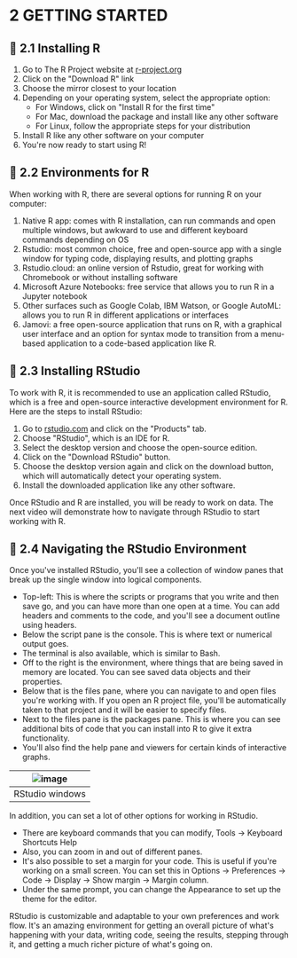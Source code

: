 # 2 GETTING STARTED

## :herb: 2.1 Installing R
1. Go to The R Project website at [r-project.org](https://cran.r-project.org/)
2. Click on the "Download R" link
3. Choose the mirror closest to your location
4. Depending on your operating system, select the appropriate option:
   - For Windows, click on "Install R for the first time"
   - For Mac, download the package and install like any other software
   - For Linux, follow the appropriate steps for your distribution
5. Install R like any other software on your computer
6. You're now ready to start using R!

## :herb: 2.2 Environments for R
When working with R, there are several options for running R on your computer:
1. Native R app: comes with R installation, can run commands and open multiple windows, but awkward to use and different keyboard commands depending on OS
2. Rstudio: most common choice, free and open-source app with a single window for typing code, displaying results, and plotting graphs
3. Rstudio.cloud: an online version of Rstudio, great for working with Chromebook or without installing software
4. Microsoft Azure Notebooks: free service that allows you to run R in a Jupyter notebook
5. Other surfaces such as Google Colab, IBM Watson, or Google AutoML: allows you to run R in different applications or interfaces
6. Jamovi: a free open-source application that runs on R, with a graphical user interface and an option for syntax mode to transition from a menu-based application to a code-based application like R.

## :herb: 2.3 Installing RStudio

To work with R, it is recommended to use an application called RStudio, which is a free and open-source interactive development environment for R. Here are the steps to install RStudio:

1. Go to [rstudio.com](https://posit.co/downloads/) and click on the "Products" tab.
2. Choose "RStudio", which is an IDE for R.
3. Select the desktop version and choose the open-source edition.
4. Click on the "Download RStudio" button.
5. Choose the desktop version again and click on the download button, which will automatically detect your operating system.
6. Install the downloaded application like any other software.

Once RStudio and R are installed, you will be ready to work on data. The next video will demonstrate how to navigate through RStudio to start working with R.

## :herb: 2.4 Navigating the RStudio Environment

Once you've installed RStudio, you'll see a collection of window panes that break up the single window into logical components.

- Top-left: This is where the scripts or programs that you write and then save go, and you can have more than one open at a time. You can add headers and comments to the code, and you'll see a document outline using headers.
- Below the script pane is the console. This is where text or numerical output goes.
- The terminal is also available, which is similar to Bash.
- Off to the right is the environment, where things that are being saved in memory are located. You can see saved data objects and their properties.
- Below that is the files pane, where you can navigate to and open files you're working with. If you open an R project file, you'll be automatically taken to that project and it will be easier to specify files.
- Next to the files pane is the packages pane. This is where you can see additional bits of code that you can install into R to give it extra functionality.
- You'll also find the help pane and viewers for certain kinds of interactive graphs.

|![image](https://user-images.githubusercontent.com/19381768/230288889-ad90afd2-3e95-448a-bc56-9769ccce7dba.png)|
|:--:|
|RStudio windows|

In addition, you can set a lot of other options for working in RStudio. 
- There are keyboard commands that you can modify, Tools -> Keyboard Shortcuts Help
- Also, you can zoom in and out of different panes. 
- It's also possible to set a margin for your code. This is useful if you're working on a small screen. You can set this in Options -> Preferences -> Code -> Display -> Show margin -> Margin column.
- Under the same prompt, you can change the Appearance to set up the theme for the editor.

RStudio is customizable and adaptable to your own preferences and work flow. It's an amazing environment for getting an overall picture of what's happening with your data, writing code, seeing the results, stepping through it, and getting a much richer picture of what's going on.

